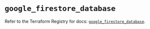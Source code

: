 # `google_firestore_database`

Refer to the Terraform Registry for docs: [`google_firestore_database`](https://registry.terraform.io/providers/hashicorp/google-beta/5.30.0/docs/resources/google_firestore_database).
